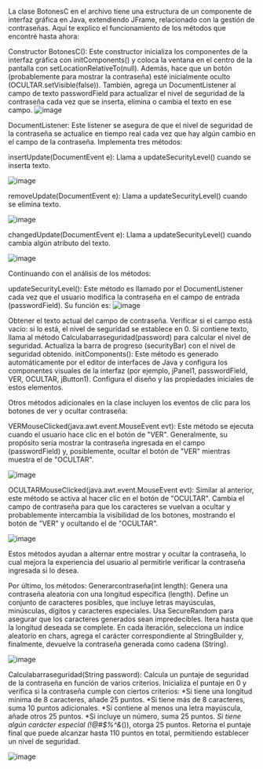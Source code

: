 La clase BotonesC en el archivo tiene una estructura de un componente de interfaz gráfica en Java, extendiendo JFrame,
relacionado con la gestión de contraseñas. Aquí te explico el funcionamiento de los métodos que encontré hasta ahora:

Constructor BotonesC():
Este constructor inicializa los componentes de la interfaz gráfica con initComponents() y coloca la ventana en el centro de la pantalla con setLocationRelativeTo(null). Además, hace que un botón (probablemente para mostrar la contraseña) esté inicialmente oculto (OCULTAR.setVisible(false)). También, agrega un DocumentListener al campo de texto passwordField para actualizar el nivel de seguridad de la contraseña cada vez que se inserta, elimina o cambia el texto en ese campo.
![image](https://github.com/user-attachments/assets/4874cfc0-a39e-4e3e-937a-b24780967bde)

DocumentListener: Este listener se asegura de que el nivel de seguridad de la contraseña se actualice en tiempo real cada vez que hay algún cambio en el campo de la contraseña. Implementa tres métodos:
  
insertUpdate(DocumentEvent e): Llama a updateSecurityLevel() cuando se inserta texto.

![image](https://github.com/user-attachments/assets/9dffdb8a-aaeb-4902-83b9-9c892a81ea2f)

removeUpdate(DocumentEvent e): Llama a updateSecurityLevel() cuando se elimina texto.

![image](https://github.com/user-attachments/assets/8b575128-89b2-49e0-af75-3a25554578ca)

changedUpdate(DocumentEvent e): Llama a updateSecurityLevel() cuando cambia algún atributo del texto.

![image](https://github.com/user-attachments/assets/64e126b4-a2c5-40f8-a834-a5e2d0c04041)


Continuando con el análisis de los métodos:

updateSecurityLevel(): Este método es llamado por el DocumentListener cada vez que el usuario modifica la contraseña en el campo de entrada (passwordField). Su función es:
![image](https://github.com/user-attachments/assets/5b54c8a5-2690-4a87-81ce-710895cb4e61)

Obtener el texto actual del campo de contraseña.
Verificar si el campo está vacío: si lo está, el nivel de seguridad se establece en 0.
Si contiene texto, llama al método Calculabarraseguridad(password) para calcular el nivel de seguridad.
Actualiza la barra de progreso (securityBar) con el nivel de seguridad obtenido.
initComponents(): Este método es generado automáticamente por el editor de interfaces de Java y configura los componentes visuales de la interfaz (por ejemplo, jPanel1, passwordField, VER, OCULTAR, jButton1). Configura el diseño y las propiedades iniciales de estos elementos.
​​

Otros métodos adicionales en la clase incluyen los eventos de clic para los botones de ver y ocultar contraseña:


VERMouseClicked(java.awt.event.MouseEvent evt): Este método se ejecuta cuando el usuario hace clic en el botón de "VER". Generalmente, su propósito sería mostrar la contraseña ingresada en el campo (passwordField) y, posiblemente, ocultar el botón de "VER" mientras muestra el de "OCULTAR".

![image](https://github.com/user-attachments/assets/dfb99b90-2ff4-4894-a0d9-4d83664e708d)

OCULTARMouseClicked(java.awt.event.MouseEvent evt): Similar al anterior, este método se activa al hacer clic en el botón de "OCULTAR". Cambia el campo de contraseña para que los caracteres se vuelvan a ocultar y probablemente intercambia la visibilidad de los botones, mostrando el botón de "VER" y ocultando el de "OCULTAR".

![image](https://github.com/user-attachments/assets/5aa40a55-6907-4c5e-95d5-a6780739ac73)

Estos métodos ayudan a alternar entre mostrar y ocultar la contraseña, lo cual mejora la experiencia del usuario al permitirle verificar la contraseña ingresada si lo desea.

Por último, los métodos:
Generarcontraseña(int length): Genera una contraseña aleatoria con una longitud específica (length). Define un conjunto de caracteres posibles, que incluye letras mayúsculas, minúsculas, dígitos y caracteres especiales. Usa SecureRandom para asegurar que los caracteres generados sean impredecibles. Itera hasta que la longitud deseada se complete. En cada iteración, selecciona un índice aleatorio en chars, agrega el carácter correspondiente al StringBuilder y, finalmente, devuelve la contraseña generada como cadena (String).

![image](https://github.com/user-attachments/assets/0d790e96-0545-41f0-be3a-0c22a8db0424)

Calculabarraseguridad(String password): Calcula un puntaje de seguridad de la contraseña en función de varios criterios. Inicializa el puntaje en 0 y verifica si la contraseña cumple con ciertos criterios:
   *Si tiene una longitud mínima de 8 caracteres, añade 25 puntos.
   *Si tiene más de 8 caracteres, suma 10 puntos adicionales.
   *Si contiene al menos una letra mayúscula, añade otros 25 puntos.
   *Si incluye un número, suma 25 puntos.
   *Si tiene algún carácter especial (!@#$%^&*()), otorga 25 puntos.
Retorna el puntaje final que puede alcanzar hasta 110 puntos en total, permitiendo establecer un nivel de seguridad.

![image](https://github.com/user-attachments/assets/b23580d5-d4d9-40f1-8402-cb7d3f78f83e)

